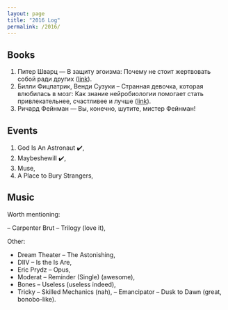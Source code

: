 ```yaml
---
layout: page
title: "2016 Log"
permalink: /2016/
---
```



## Books

1. Питер Шварц — В защиту эгоизма: Почему не стоит жертвовать собой ради других ([link](https://bookmate.com/books/Esbemslv)).
2. Билли Фицпатрик, Венди Сузуки – Странная девочка, которая влюбилась в мозг: Как знание нейробиологии помогает стать привлекательнее, счастливее и лучше ([link](https://bookmate.com/books/s5TtarWK)).
3. Ричард Фейнман — Вы, конечно, шутите, мистер Фейнман!

## Events

1. God Is An Astronaut :heavy_check_mark:,
2. Maybeshewill :heavy_check_mark:,
3. Muse,
4. A Place to Bury Strangers,

## Music

Worth mentioning:

– Carpenter Brut – Trilogy (love it), 

Other:

- Dream Theater – The Astonishing,
- DIIV – Is the Is Are,
- Eric Prydz – Opus,
- Moderat – Reminder (Single) (awesome), 
- Bones – Useless (useless indeed),
- Tricky – Skilled Mechanics (nah), 
– Emancipator – Dusk to Dawn (great, bonobo-like).
